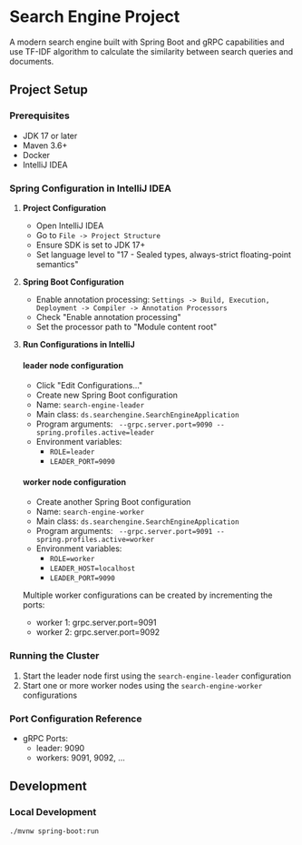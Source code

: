 # Search Engine Project

A modern search engine built with Spring Boot and gRPC capabilities and use TF-IDF algorithm to calculate the similarity between search queries and documents.

## Project Setup

### Prerequisites
- JDK 17 or later 
- Maven 3.6+
- Docker
- IntelliJ IDEA

### Spring Configuration in IntelliJ IDEA

1. **Project Configuration**
   - Open IntelliJ IDEA
   - Go to `File -> Project Structure`
   - Ensure SDK is set to JDK 17+
   - Set language level to "17 - Sealed types, always-strict floating-point semantics"

2. **Spring Boot Configuration**
   - Enable annotation processing: `Settings -> Build, Execution, Deployment -> Compiler -> Annotation Processors`
   - Check "Enable annotation processing"
   - Set the processor path to "Module content root"

3. **Run Configurations in IntelliJ**

   #### leader node configuration
   - Click "Edit Configurations..."
   - Create new Spring Boot configuration
   - Name: `search-engine-leader`
   - Main class: `ds.searchengine.SearchEngineApplication`
   - Program arguments: ` --grpc.server.port=9090 --spring.profiles.active=leader`
   - Environment variables: 
     - `ROLE=leader`
     - `LEADER_PORT=9090`

   #### worker node configuration
   - Create another Spring Boot configuration
   - Name: `search-engine-worker`
   - Main class: `ds.searchengine.SearchEngineApplication`
   - Program arguments: ` --grpc.server.port=9091 --spring.profiles.active=worker`
   - Environment variables:
     - `ROLE=worker`
     - `LEADER_HOST=localhost`
     - `LEADER_PORT=9090`

   Multiple worker configurations can be created by incrementing the ports:
   - worker 1:  grpc.server.port=9091
   - worker 2: grpc.server.port=9092

### Running the Cluster
1. Start the leader node first using the `search-engine-leader` configuration
2. Start one or more worker nodes using the `search-engine-worker` configurations

### Port Configuration Reference
- gRPC Ports:
  - leader: 9090
  - workers: 9091, 9092, ...

## Development

### Local Development
```bash
./mvnw spring-boot:run
